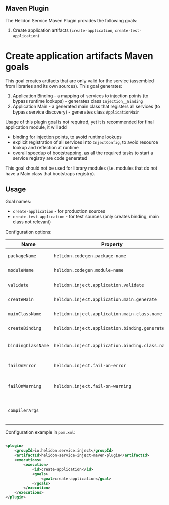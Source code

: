 Maven Plugin
---

The Helidon Service Maven Plugin provides the following goals:

1. Create application artifacts (`create-application`, `create-test-application`)

# Create application artifacts Maven goals

This goal creates artifacts that are only valid for the service (assembled from libraries and its own sources).
This goal generates:

1. Application Binding - a mapping of services to injection points (to bypass runtime lookups) - generates class `Injection__Binding`
2. Application Main - a generated main class that registers all services (to bypass service discovery) - generates class `ApplicationMain`

Usage of this plugin goal is not required, yet it is recommended for final application module, it will add
- binding for injection points, to avoid runtime lookups
- explicit registration of all services into `InjectConfig`, to avoid resource lookup and reflection at runtime
- overall speedup of bootstrapping, as all the required tasks to start a service registry are code generated

This goal should not be used for library modules (i.e. modules that do not have a Main class that bootstraps registry).

## Usage

Goal names:

- `create-application` - for production sources
- `create-test-application` - for test sources (only creates binding, main class not relevant)

Configuration options:

| Name               | Property                                        | Default                | Description                                                                     |
|--------------------|-------------------------------------------------|------------------------|---------------------------------------------------------------------------------|
| `packageName`      | `helidon.codegen.package-name`                  | Inferred from module   | Package to put the generated classes in                                         |
| `moduleName`       | `helidon.codegen.module-name`                   | Inferred from module   | Name of the JPMS module                                                         |
| `validate`         | `helidon.inject.application.validate`           | `true`                 | Whether to validate application                                                 |
| `createMain`       | `helidon.inject.application.main.generate`      | `true`                 | Whether to create application Main class                                        |
| `mainClassName`    | `helidon.inject.application.main.class.name`    | `ApplicationMain`      | Name of the generated Main class                                                |
| `createBinding`    | `helidon.inject.application.binding.generate`   | `true`                 | Whether to create application binding                                           |
| `bindingClassName` | `helidon.inject.application.binding.class.name` | `Application__Binding` | Name of the generated binding class, for test, it is `TestApplication__Binding` |
| `failOnError`      | `helidon.inject.fail-on-error`                  | `true`                 | Whether to fail when the plugin encounters an error                             |
| `failOnWarning`    | `helidon.inject.fail-on-warning`                | `false`                | Whether to fail when the plugin encounters a warning                            |
| `compilerArgs`     |                                                 |                        | Arguments of the Java compiler (both classes are compiled by the plugin)        | 

Configuration example in `pom.xml`:

```xml

<plugin>
    <groupId>io.helidon.service.inject</groupId>
    <artifactId>helidon-service-inject-maven-plugin</artifactId>
    <executions>
        <execution>
            <id>create-application</id>
            <goals>
                <goal>create-application</goal>
            </goals>
        </execution>
    </executions>
</plugin>
```
